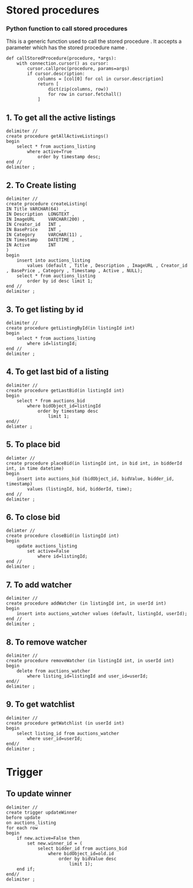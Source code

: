 # Stored procedures

### Python function to call stored procedures

This is a generic function used to call the stored procedure . It accepts a parameter which has the stored procedure
name .

    def callStoredProcedure(procedure, *args):
        with connection.cursor() as cursor:
            cursor.callproc(procedure, params=args)
            if cursor.description:
                columns = [col[0] for col in cursor.description]
                return [
                    dict(zip(columns, row))
                    for row in cursor.fetchall()
                ]

## 1. To get all the active listings

    delimiter //
    create procedure getAllActiveListings()
    begin
        select * from auctions_listing
            where active=True
                order by timestamp desc; 
    end //
    delimiter ;

## 2. To Create listing

    delimiter //
    create procedure createListing(
    IN Title VARCHAR(64)  ,
    IN Description  LONGTEXT ,       
    IN ImageURL     VARCHAR(200) ,
    IN Creator_id   INT ,   
    IN BasePrice    INT ,
    IN Category     VARCHAR(11) ,  
    IN Timestamp    DATETIME ,   
    IN Active       INT     
    )
    begin
        insert into auctions_listing 
            values (default , Title , Description , ImageURL , Creator_id , BasePrice , Category , Timestamp , Active , NULL);
        select * from auctions_listing 
            order by id desc limit 1;
    end //
    delimiter ;

## 3. To get listing by id

    delimiter //
    create procedure getListingById(in listingId int)
    begin
        select * from auctions_listing
            where id=listingId;
    end //
    delimiter ;

## 4. To get last bid of a listing

    delimiter //
    create procedure getLastBid(in listingId int)
    begin
        select * from auctions_bid 
            where bidObject_id=listingId 
                order by timestamp desc 
                    limit 1;
    end//
    delimter ;

## 5. To place bid

    delimter //
    create procedure placeBid(in listingId int, in bid int, in bidderId int, in time datetime)    
    begin
        insert into auctions_bid (bidObject_id, bidValue, bidder_id, timestamp) 
            values (listingId, bid, bidderId, time);
    end //
    delimiter ;

## 6. To close bid

    delimter //
    create procedure closeBid(in listingId int)
    begin
        update auctions_listing 
            set active=False 
                where id=listingId;
    end //
    delimiter ;

## 7. To add watcher

    delimiter //
    create procedure addWatcher (in listingId int, in userId int)
    begin
        insert into auctions_watcher values (default, listingId, userId);
    end //
    delimiter ;

## 8. To remove watcher

    delimiter //
    create procedure removeWatcher (in listingId int, in userId int)
    begin
        delete from auctions_watcher 
            where listing_id=listingId and user_id=userId;
    end//
    delimiter ;

## 9. To get watchlist

    delimiter //
    create procedure getWatchlist (in userId int)
    begin
        select listing_id from auctions_watcher 
            where user_id=userId;
    end//
    delimiter ;

# Trigger

## To update winner

    delimiter //
    create trigger updateWinner 
    before update 
    on auctions_listing 
    for each row 
    begin 
        if new.active=False then 
            set new.winner_id = (
                select bidder_id from auctions_bid 
                    where bidObject_id=old.id 
                        order by bidValue desc 
                            limit 1); 
        end if; 
    end//
    delimiter ;